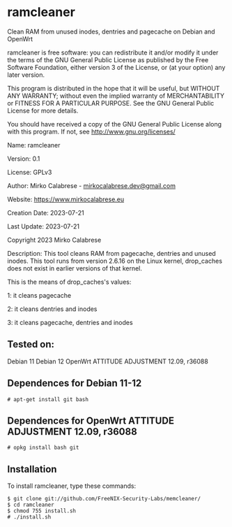 # ramcleaner
Clean RAM from unused inodes, dentries and pagecache on Debian and OpenWrt

ramcleaner is free software: you can redistribute it and/or modify
it under the terms of the GNU General Public License as published by
the Free Software Foundation, either version 3 of the License, or
(at your option) any later version.

This program is distributed in the hope that it will be useful,
but WITHOUT ANY WARRANTY; without even the implied warranty of
MERCHANTABILITY or FITNESS FOR A PARTICULAR PURPOSE.  See the
GNU General Public License for more details.

You should have received a copy of the GNU General Public License
along with this program.  If not, see <http://www.gnu.org/licenses/>

Name: ramcleaner

Version: 0.1

License: GPLv3

Author: Mirko Calabrese - mirkocalabrese.dev@gmail.com

Website: https://www.mirkocalabrese.eu

Creation Date: 2023-07-21

Last Update: 2023-07-21

Copyright 2023 Mirko Calabrese

Description: This tool cleans RAM from pagecache, dentries and unused inodes.
This tool runs from version 2.6.16 on the Linux kernel, drop_caches does not exist in earlier versions of that kernel.

This is the means of drop_caches's values:

1: it cleans pagecache

2: it cleans dentries and inodes

3: it cleans pagecache, dentries and inodes

## Tested on:
Debian 11
Debian 12
OpenWrt ATTITUDE ADJUSTMENT 12.09, r36088

## Dependences for Debian 11-12
```
# apt-get install git bash
```

## Dependences for OpenWrt ATTITUDE ADJUSTMENT 12.09, r36088
```
# opkg install bash git
```


## Installation
To install ramcleaner, type these commands:
```
$ git clone git://github.com/FreeNIX-Security-Labs/memcleaner/
$ cd ramcleaner
$ chmod 755 install.sh
# ./install.sh
```
